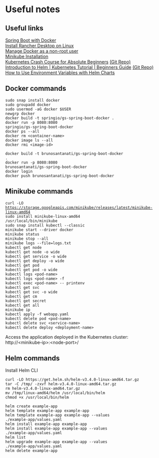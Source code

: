 # Useful notes  

## Useful links  

[Spring Boot with Docker](https://spring.io/guides/gs/spring-boot-docker/)  
[Install Rancher Desktop on Linux](https://docs.rancherdesktop.io/getting-started/installation/#linux)  
[Manage Docker as a non-root user](https://docs.docker.com/engine/install/linux-postinstall/#manage-docker-as-a-non-root-user)  
[Minikube Installation](https://minikube.sigs.k8s.io/docs/start/)  
[Kubernetes Crash Course for Absolute Beginners](https://www.youtube.com/watch?v=s_o8dwzRlu4&t=2450s) [(Git Repo)](https://gitlab.com/nanuchi/k8s-in-1-hour)  
[Introduction to Helm | Kubernetes Tutorial | Beginners Guide](https://www.youtube.com/watch?v=5_J7RWLLVeQ&list=PLGemgmMsjljTRDg6KH4MPjw0hHY9MofPo&index=87) [(Git Repo)](https://github.com/marcel-dempers/docker-development-youtube-series/tree/master/kubernetes/helm)  
[How to Use Environment Variables with Helm Charts](https://phoenixnap.com/kb/helm-environment-variables)  

## Docker commands  

<code>sudo snap install docker</code>  
<code>sudo groupadd docker</code>  
<code>sudo usermod -aG docker $USER</code>  
<code>newgrp docker</code>  
<code>docker build -t springio/gs-spring-boot-docker .</code>  
<code>docker run -p 8080:8080 springio/gs-spring-boot-docker</code>  
<code>docker ps --all</code>  
<code>docker rm \<container-name\></code>  
<code>docker image ls --all</code>  
<code>docker rmi \<image-id\></code>  

<code>docker build -t brunosantanati/gs-spring-boot-docker .</code>  
<code>docker run -p 8080:8080 brunosantanati/gs-spring-boot-docker</code>  
<code>docker login</code>  
<code>docker push brunosantanati/gs-spring-boot-docker</code>  

## Minikube commands  

<code>curl -LO https://storage.googleapis.com/minikube/releases/latest/minikube-linux-amd64</code>  
<code>sudo install minikube-linux-amd64 /usr/local/bin/minikube</code>  
<code>sudo snap install kubectl --classic</code>  
<code>minikube start --driver docker</code>  
<code>minikube status</code>  
<code>minikube stop --all</code>  
<code>minikube logs --file=logs.txt</code>  
<code>kubectl get node</code>  
<code>kubectl get node -o wide</code>  
<code>kubectl get service -o wide</code>  
<code>kubectl get deploy -o wide</code>  
<code>kubectl get pod</code>  
<code>kubectl get pod -o wide</code>  
<code>kubectl logs \<pod-name\></code>  
<code>kubectl logs \<pod-name\> -f</code>  
<code>kubectl exec \<pod-name\> -- printenv</code>  
<code>kubectl get svc</code>  
<code>kubectl get svc -o wide</code>  
<code>kubectl get cm</code>  
<code>kubectl get secret</code>  
<code>kubectl get all</code>  
<code>minikube ip</code>  
<code>kubectl apply -f webapp.yaml</code>  
<code>kubectl delete pod \<pod-name\></code>  
<code>kubectl delete svc \<service-name\></code>  
<code>kubectl delete deploy \<deployment-name\></code>  

Access the application deployed in the Kubernetes cluster:  
http://\<minikube-ip\>:\<node-port\>/  

## Helm commands  

Install Helm CLI  
```
curl -LO https://get.helm.sh/helm-v3.4.0-linux-amd64.tar.gz
tar -C /tmp/ -zxvf helm-v3.4.0-linux-amd64.tar.gz
rm helm-v3.4.0-linux-amd64.tar.gz
mv /tmp/linux-amd64/helm /usr/local/bin/helm
chmod +x /usr/local/bin/helm
```  

<code>helm create example-app</code>  
<code>helm template example-app example-app</code>  
<code>helm template example-app example-app --values ./example-app/values.yaml</code>  
<code>helm install example-app example-app</code>  
<code>helm install example-app example-app --values ./example-app/values.yaml</code>  
<code>helm list</code>  
<code>helm upgrade example-app example-app --values ./example-app/values.yaml</code>  
<code>helm delete example-app</code>  